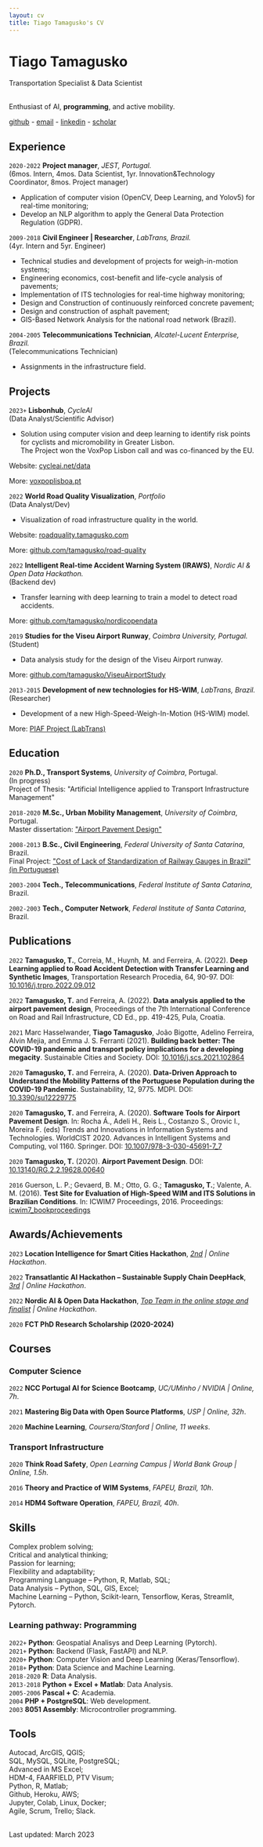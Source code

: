 ```yaml
---
layout: cv
title: Tiago Tamagusko's CV
---
```


# Tiago Tamagusko

Transportation Specialist & Data Scientist

<br/>Enthusiast of AI, **programming**, and active mobility.<br/>

<div id="webaddress">
  <a href="https://github.com/tamagusko" target="_blank"><i class="fab fa-github"></i> github</a> - 
  <a href="mailto:tamagusko@gmail.com/" target="_blank"><i class="fas fa-envelope"></i> email</a> -
  <a href="https://www.linkedin.com/in/tamagusko/" target="_blank"><i class="fab fa-linkedin"></i> linkedin</a> - 
  <a href="https://scholar.google.com/citations?user=_mJ4dr0AAAAJ&hl=en" target="_blank"><i class="fab fa-google"></i> scholar</a>
</div>

## Experience

`2020-2022` **Project manager**, *JEST, Portugal.*  
(6mos. Intern, 4mos. Data Scientist, 1yr. Innovation&Technology Coordinator, 8mos. Project manager)  
- Application of computer vision (OpenCV, Deep Learning, and Yolov5) for real-time monitoring;
- Develop an NLP algorithm to apply the General Data Protection Regulation (GDPR).

`2009-2018` **Civil Engineer | Researcher**, *LabTrans, Brazil.*  
(4yr. Intern and 5yr. Engineer)  
- Technical studies and development of projects for weigh-in-motion systems;  
- Engineering economics, cost-benefit and life-cycle analysis of pavements;  
- Implementation of ITS technologies for real-time highway monitoring;  
- Design and Construction of continuously reinforced concrete pavement;  
- Design and construction of asphalt pavement;  
- GIS-Based Network Analysis for the national road network (Brazil).

`2004-2005` **Telecommunications Technician**, *Alcatel-Lucent Enterprise, Brazil.*  
(Telecommunications Technician)  
- Assignments in the infrastructure field.

## Projects

`2023+` **Lisbonhub**, *CycleAI*  
(Data Analyst/Scientific Advisor)  
- Solution using computer vision and deep learning to identify risk points for cyclists and micromobility in Greater Lisbon.  
The Project won the VoxPop Lisbon call and was co-financed by the EU.

Website: [cycleai.net/data](https://cycleai.net/data)

More: [voxpoplisboa.pt](https://www.voxpoplisboa.pt)

`2022` **World Road Quality Visualization**, *Portfolio*  
(Data Analyst/Dev)  
- Visualization of road infrastructure quality in the world. 

Website: [roadquality.tamagusko.com](https://roadquality.tamagusko.com)

More: [github.com/tamagusko/road-quality](https://github.com/tamagusko/road-quality)

`2022` **Intelligent Real-time Accident Warning System (IRAWS)**, *Nordic AI & Open Data Hackathon.*  
(Backend dev)  
- Transfer learning with deep learning to train a model to detect road accidents.

More: [github.com/tamagusko/nordicopendata](https://github.com/tamagusko/nordicopendata/)

`2019` **Studies for the Viseu Airport Runway**, *Coimbra University, Portugal.*  
(Student)  
- Data analysis study for the design of the Viseu Airport runway.

More: [github.com/tamagusko/ViseuAirportStudy](https://github.com/tamagusko/ViseuAirportStudy/)

`2013-2015` **Development of new technologies for HS-WIM**, *LabTrans, Brazil.*  
(Researcher)  
- Development of a new High-Speed-Weigh-In-Motion (HS-WIM) model.  

More: [PIAF Project (LabTrans)](https://www.labtrans.ufsc.br/en/modelo-de-posto-integrado-automatizado-de-fiscalizacao-piaf-do-dnit/)

## Education

`2020`
**Ph.D., Transport Systems**, *University of Coimbra*, Portugal.  
(In progress)  
Project of Thesis: "Artificial Intelligence applied to Transport Infrastructure Management"

`2018-2020`
**M.Sc., Urban Mobility Management**, *University of Coimbra*, Portugal.  
Master dissertation: <a href="https://doi.org/10.13140/RG.2.2.19628.00640" target="_blank">"Airport Pavement Design"</a>

`2008-2013`
**B.Sc., Civil Engineering**, *Federal University of Santa Catarina*, Brazil.  
Final Project: <a href="https://doi.org/10.13140/RG.2.2.14193.10089" target="_blank">"Cost of Lack of Standardization of Railway Gauges in Brazil" (in Portuguese)</a>

`2003-2004`
**Tech., Telecommunications**, *Federal Institute of Santa Catarina*, Brazil.  

`2002-2003`
**Tech., Computer Network**, *Federal Institute of Santa Catarina*, Brazil.    

## Publications

`2022` **Tamagusko, T.**, Correia, M., Huynh, M. and Ferreira, A. (2022). **Deep Learning applied to Road Accident Detection with Transfer Learning and Synthetic Images**, Transportation Research Procedia, 64, 90-97. DOI: [10.1016/j.trpro.2022.09.012](https://doi.org/10.1016/j.trpro.2022.09.012)

`2022` **Tamagusko, T.** and Ferreira, A. (2022). **Data analysis applied to the airport pavement design**, Proceedings of the 7th International Conference on Road and Rail Infrastructure, CD Ed., pp. 419-425, Pula, Croatia.

`2021` Marc Hasselwander, **Tiago Tamagusko**, João Bigotte, Adelino Ferreira, Alvin Mejia, and Emma J. S. Ferranti (2021). **Building back better: The COVID-19 pandemic and transport policy implications for a developing megacity**. Sustainable Cities and Society. DOI: [10.1016/j.scs.2021.102864](https://doi.org/10.1016/j.scs.2021.102864)

`2020` **Tamagusko, T.** and Ferreira, A. (2020). **Data-Driven Approach to Understand the Mobility Patterns of the Portuguese Population during the COVID-19 Pandemic**. Sustainability, 12, 9775. MDPI. DOI: [10.3390/su12229775](https://doi.org/10.3390/su12229775)

`2020` **Tamagusko, T.** and Ferreira, A. (2020). **Software Tools for Airport Pavement Design**. In: Rocha Á., Adeli H., Reis L., Costanzo S., Orovic I., Moreira F. (eds) Trends and Innovations in Information Systems and Technologies. WorldCIST 2020. Advances in Intelligent Systems and Computing, vol 1160. Springer. DOI: [10.1007/978-3-030-45691-7_7](https://doi.org/10.1007/978-3-030-45691-7_7)

`2020` **Tamagusko, T.** (2020). **Airport Pavement Design**. DOI: [10.13140/RG.2.2.19628.00640](https://doi.org/10.13140/RG.2.2.19628.00640)

`2016` Guerson, L. P.; Gevaerd, B. M.; Otto, G. G.; **Tamagusko, T.**; Valente, A. M. (2016). **Test Site for Evaluation of High-Speed WIM and ITS Solutions in Brazilian Conditions**. In: ICWIM7 Proceedings, 2016. Proceedings: [icwim7_bookproceedings](http://www.is-wim.org/icwim7/doc/icwim7_bookproceedings.pdf#page=73)

## Awards/Achievements

`2023`
**Location Intelligence for Smart Cities Hackathon**, *[2nd](https://github.com/tamagusko/awards/) | Online Hackathon*.

`2022`
**Transatlantic AI Hackathon – Sustainable Supply Chain DeepHack**, *[3rd](https://github.com/tamagusko/awards/blob/main/certificates/Transatlantic%20AI%20Hackathon%20%E2%80%93%20Sustainable%20Supply%20Chain%20DeepHack%20-%20Participation%20Certificate.pdf) | Online Hackathon*.

`2022`
**Nordic AI & Open Data Hackathon**, *[Top Team in the online stage and finalist](https://github.com/tamagusko/awards/blob/main/certificates/nordicAIOpenData.pdf) | Online Hackathon*.

`2020` 
**FCT PhD Research Scholarship (2020-2024)**

## Courses

### Computer Science

`2022`
**NCC Portugal AI for Science Bootcamp**, *UC/UMinho / NVIDIA | Online, 7h*.

`2021`
**Mastering Big Data with Open Source Platforms**, *USP | Online, 32h*.

`2020`
**Machine Learning**, *Coursera/Stanford | Online, 11 weeks*.

### Transport Infrastructure

`2020`
**Think Road Safety**, *Open Learning Campus | World Bank Group | Online, 1.5h*.

`2016`
**Theory and Practice of WIM Systems**, *FAPEU, Brazil, 10h*.

`2014`
**HDM4 Software Operation**, *FAPEU, Brazil, 40h*.

## Skills

Complex problem solving;  
Critical and analytical thinking;  
Passion for learning;  
Flexibility and adaptability;  
Programming Language &ndash; Python, R, Matlab, SQL;  
Data Analysis &ndash; Python, SQL, GIS, Excel;  
Machine Learning &ndash; Python, Scikit-learn, Tensorflow, Keras, Streamlit, Pytorch.  

### Learning pathway: Programming

`2022+`
**Python**: Geospatial Analisys and Deep Learning (Pytorch).  
`2021+` 
**Python**: Backend (Flask, FastAPI) and NLP.  
`2020+` 
**Python**: Computer Vision and Deep Learning (Keras/Tensorflow).  
`2018+` 
**Python**: Data Science and Machine Learning.  
`2018-2020`
**R**: Data Analysis.  
`2013-2018` 
**Python + Excel + Matlab**: Data Analysis.  
`2005-2006` 
**Pascal + C**: Academia.  
`2004` 
**PHP + PostgreSQL**: Web development.  
`2003` 
**8051 Assembly**: Microcontroller programming.  

## Tools

Autocad, ArcGIS, QGIS;  
SQL, MySQL, SQLite, PostgreSQL;  
Advanced in MS Excel;  
HDM-4, FAARFIELD, PTV Visum;  
Python, R, Matlab;  
Github, Heroku, AWS;  
Jupyter, Colab, Linux, Docker;   
Agile, Scrum, Trello; Slack.

<br/>Last updated: March 2023<br/>
